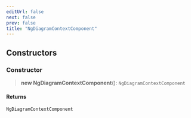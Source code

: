 ```yaml
---
editUrl: false
next: false
prev: false
title: "NgDiagramContextComponent"
---
```


## Constructors

### Constructor

> **new NgDiagramContextComponent**(): `NgDiagramContextComponent`

#### Returns

`NgDiagramContextComponent`
